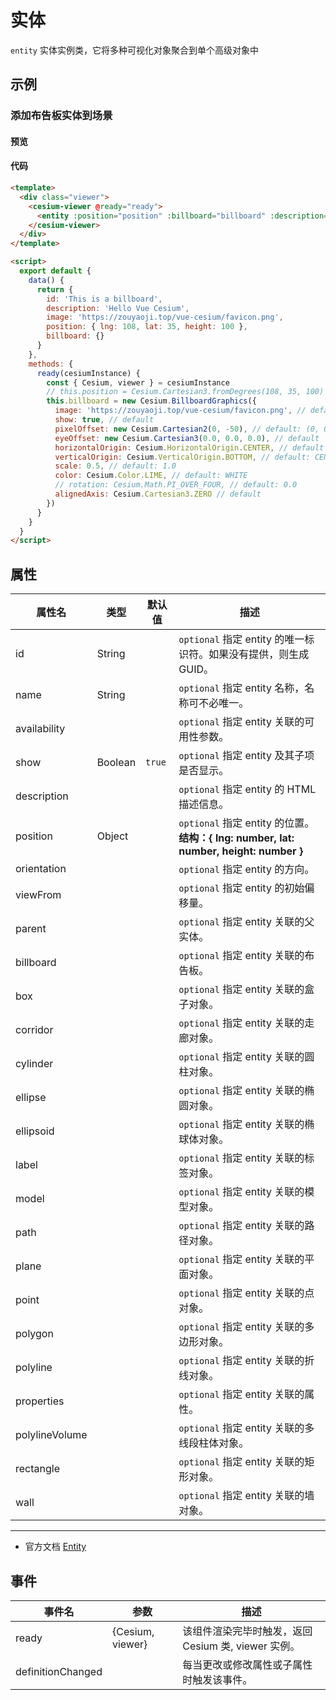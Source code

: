 # 实体

`entity` 实体实例类，它将多种可视化对象聚合到单个高级对象中

## 示例

### 添加布告板实体到场景

#### 预览

<doc-preview>
  <template>
    <div class="viewer">
      <cesium-viewer @ready="ready">
        <entity :position="position" :billboard="billboard" :description="description" :id="id">
        </entity>
      </cesium-viewer>
    </div>
  </template>

  <script>
    export default {
      data () {
        return {
          id: 'This is a billboard',
          description: 'Hello Vue Cesium',
          image: 'https://zouyaoji.top/vue-cesium/favicon.png',
          position: { lng: 108, lat: 35, height: 100 },
          billboard: {}
        }
      },
      methods: {
        ready (cesiumInstance) {
          const { Cesium, viewer } = cesiumInstance
          this.billboard = new Cesium.BillboardGraphics({
            image: 'https://zouyaoji.top/vue-cesium/favicon.png', // default: undefined
            show: true, // default
            pixelOffset: new Cesium.Cartesian2(0, -50), // default: (0, 0)
            eyeOffset: new Cesium.Cartesian3(0.0, 0.0, 0.0), // default
            horizontalOrigin: Cesium.HorizontalOrigin.CENTER, // default
            verticalOrigin: Cesium.VerticalOrigin.BOTTOM, // default: CENTER
            scale: 0.5, // default: 1.0
            color: Cesium.Color.LIME, // default: WHITE
            // rotation: Cesium.Math.PI_OVER_FOUR, // default: 0.0
            alignedAxis: Cesium.Cartesian3.ZERO, // default
          })
        }
      }
    }
  </script>
</doc-preview>

#### 代码

```html
<template>
  <div class="viewer">
    <cesium-viewer @ready="ready">
      <entity :position="position" :billboard="billboard" :description="description" :id="id"> </entity>
    </cesium-viewer>
  </div>
</template>

<script>
  export default {
    data() {
      return {
        id: 'This is a billboard',
        description: 'Hello Vue Cesium',
        image: 'https://zouyaoji.top/vue-cesium/favicon.png',
        position: { lng: 108, lat: 35, height: 100 },
        billboard: {}
      }
    },
    methods: {
      ready(cesiumInstance) {
        const { Cesium, viewer } = cesiumInstance
        // this.position = Cesium.Cartesian3.fromDegrees(108, 35, 100)
        this.billboard = new Cesium.BillboardGraphics({
          image: 'https://zouyaoji.top/vue-cesium/favicon.png', // default: undefined
          show: true, // default
          pixelOffset: new Cesium.Cartesian2(0, -50), // default: (0, 0)
          eyeOffset: new Cesium.Cartesian3(0.0, 0.0, 0.0), // default
          horizontalOrigin: Cesium.HorizontalOrigin.CENTER, // default
          verticalOrigin: Cesium.VerticalOrigin.BOTTOM, // default: CENTER
          scale: 0.5, // default: 1.0
          color: Cesium.Color.LIME, // default: WHITE
          // rotation: Cesium.Math.PI_OVER_FOUR, // default: 0.0
          alignedAxis: Cesium.Cartesian3.ZERO // default
        })
      }
    }
  }
</script>
```

## 属性

| 属性名         | 类型    | 默认值 | 描述                                                                                   |
| -------------- | ------- | ------ | -------------------------------------------------------------------------------------- |
| id             | String  |        | `optional` 指定 entity 的唯一标识符。如果没有提供，则生成 GUID。                       |
| name           | String  |        | `optional` 指定 entity 名称，名称可不必唯一。                                          |
| availability   |         |        | `optional` 指定 entity 关联的可用性参数。                                              |
| show           | Boolean | `true` | `optional` 指定 entity 及其子项是否显示。                                              |
| description    |         |        | `optional` 指定 entity 的 HTML 描述信息。                                              |
| position       | Object  |        | `optional` 指定 entity 的位置。 **结构：{ lng: number, lat: number, height: number }** |
| orientation    |         |        | `optional` 指定 entity 的方向。                                                        |
| viewFrom       |         |        | `optional` 指定 entity 的初始偏移量。                                                  |
| parent         |         |        | `optional` 指定 entity 关联的父实体。                                                  |
| billboard      |         |        | `optional` 指定 entity 关联的布告板。                                                  |
| box            |         |        | `optional` 指定 entity 关联的盒子对象。                                                |
| corridor       |         |        | `optional` 指定 entity 关联的走廊对象。                                                |
| cylinder       |         |        | `optional` 指定 entity 关联的圆柱对象。                                                |
| ellipse        |         |        | `optional` 指定 entity 关联的椭圆对象。                                                |
| ellipsoid      |         |        | `optional` 指定 entity 关联的椭球体对象。                                              |
| label          |         |        | `optional` 指定 entity 关联的标签对象。                                                |
| model          |         |        | `optional` 指定 entity 关联的模型对象。                                                |
| path           |         |        | `optional` 指定 entity 关联的路径对象。                                                |
| plane          |         |        | `optional` 指定 entity 关联的平面对象。                                                |
| point          |         |        | `optional` 指定 entity 关联的点对象。                                                  |
| polygon        |         |        | `optional` 指定 entity 关联的多边形对象。                                              |
| polyline       |         |        | `optional` 指定 entity 关联的折线对象。                                                |
| properties     |         |        | `optional` 指定 entity 关联的属性。                                                    |
| polylineVolume |         |        | `optional` 指定 entity 关联的多线段柱体对象。                                          |
| rectangle      |         |        | `optional` 指定 entity 关联的矩形对象。                                                |
| wall           |         |        | `optional` 指定 entity 关联的墙对象。                                                  |

---

- 官方文档 [Entity](https://cesiumjs.org/Cesium/Build/Documentation/Entity.html)

## 事件

| 事件名            | 参数             | 描述                                                |
| ----------------- | ---------------- | --------------------------------------------------- |
| ready             | {Cesium, viewer} | 该组件渲染完毕时触发，返回 Cesium 类, viewer 实例。 |
| definitionChanged |                  | 每当更改或修改属性或子属性时触发该事件。            |
